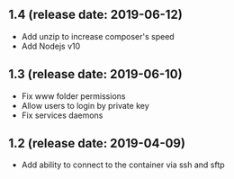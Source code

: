 ## 1.4 (release date: 2019-06-12)

 * Add unzip to increase composer's speed
 * Add Nodejs v10

## 1.3 (release date: 2019-06-10)

 * Fix www folder permissions
 * Allow users to login by private key
 * Fix services daemons

## 1.2 (release date: 2019-04-09)

 * Add ability to connect to the container via ssh and sftp
